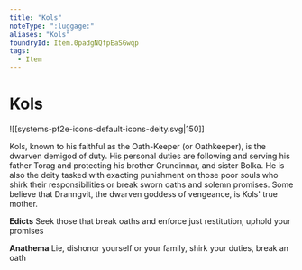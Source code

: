 ```yaml
---
title: "Kols"
noteType: ":luggage:"
aliases: "Kols"
foundryId: Item.0padgNQfpEaSGwqp
tags:
  - Item
---
```


# Kols
![[systems-pf2e-icons-default-icons-deity.svg|150]]

Kols, known to his faithful as the Oath-Keeper (or Oathkeeper), is the dwarven demigod of duty. His personal duties are following and serving his father Torag and protecting his brother Grundinnar, and sister Bolka. He is also the deity tasked with exacting punishment on those poor souls who shirk their responsibilities or break sworn oaths and solemn promises. Some believe that Dranngvit, the dwarven goddess of vengeance, is Kols' true mother.

**Edicts** Seek those that break oaths and enforce just restitution, uphold your promises

**Anathema** Lie, dishonor yourself or your family, shirk your duties, break an oath
